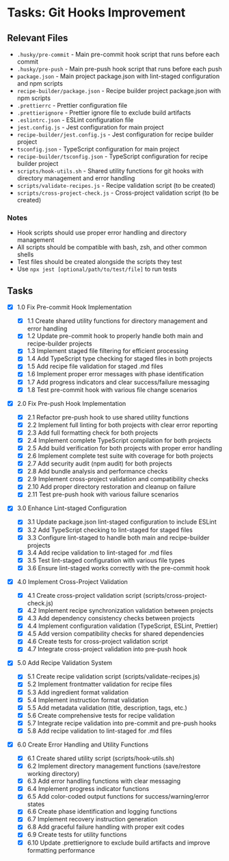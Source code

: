 # Tasks: Git Hooks Improvement

## Relevant Files

- `.husky/pre-commit` - Main pre-commit hook script that runs before each commit
- `.husky/pre-push` - Main pre-push hook script that runs before each push
- `package.json` - Main project package.json with lint-staged configuration and npm scripts
- `recipe-builder/package.json` - Recipe builder project package.json with npm scripts
- `.prettierrc` - Prettier configuration file
- `.prettierignore` - Prettier ignore file to exclude build artifacts
- `.eslintrc.json` - ESLint configuration file
- `jest.config.js` - Jest configuration for main project
- `recipe-builder/jest.config.js` - Jest configuration for recipe builder project
- `tsconfig.json` - TypeScript configuration for main project
- `recipe-builder/tsconfig.json` - TypeScript configuration for recipe builder project
- `scripts/hook-utils.sh` - Shared utility functions for git hooks with directory management and error handling
- `scripts/validate-recipes.js` - Recipe validation script (to be created)
- `scripts/cross-project-check.js` - Cross-project validation script (to be created)

### Notes

- Hook scripts should use proper error handling and directory management
- All scripts should be compatible with bash, zsh, and other common shells
- Test files should be created alongside the scripts they test
- Use `npx jest [optional/path/to/test/file]` to run tests

## Tasks

- [x] 1.0 Fix Pre-commit Hook Implementation

  - [x] 1.1 Create shared utility functions for directory management and error handling
  - [x] 1.2 Update pre-commit hook to properly handle both main and recipe-builder projects
  - [x] 1.3 Implement staged file filtering for efficient processing
  - [x] 1.4 Add TypeScript type checking for staged files in both projects
  - [x] 1.5 Add recipe file validation for staged .md files
  - [x] 1.6 Implement proper error messages with phase identification
  - [x] 1.7 Add progress indicators and clear success/failure messaging
  - [x] 1.8 Test pre-commit hook with various file change scenarios

- [x] 2.0 Fix Pre-push Hook Implementation

  - [x] 2.1 Refactor pre-push hook to use shared utility functions
  - [x] 2.2 Implement full linting for both projects with clear error reporting
  - [x] 2.3 Add full formatting check for both projects
  - [x] 2.4 Implement complete TypeScript compilation for both projects
  - [x] 2.5 Add build verification for both projects with proper error handling
  - [x] 2.6 Implement complete test suite with coverage for both projects
  - [x] 2.7 Add security audit (npm audit) for both projects
  - [x] 2.8 Add bundle analysis and performance checks
  - [x] 2.9 Implement cross-project validation and compatibility checks
  - [x] 2.10 Add proper directory restoration and cleanup on failure
  - [x] 2.11 Test pre-push hook with various failure scenarios

- [x] 3.0 Enhance Lint-staged Configuration

  - [x] 3.1 Update package.json lint-staged configuration to include ESLint
  - [x] 3.2 Add TypeScript checking to lint-staged for staged files
  - [x] 3.3 Configure lint-staged to handle both main and recipe-builder projects
  - [x] 3.4 Add recipe validation to lint-staged for .md files
  - [x] 3.5 Test lint-staged configuration with various file types
  - [x] 3.6 Ensure lint-staged works correctly with the pre-commit hook

- [x] 4.0 Implement Cross-Project Validation

  - [x] 4.1 Create cross-project validation script (scripts/cross-project-check.js)
  - [x] 4.2 Implement recipe synchronization validation between projects
  - [x] 4.3 Add dependency consistency checks between projects
  - [x] 4.4 Implement configuration validation (TypeScript, ESLint, Prettier)
  - [x] 4.5 Add version compatibility checks for shared dependencies
  - [x] 4.6 Create tests for cross-project validation script
  - [x] 4.7 Integrate cross-project validation into pre-push hook

- [x] 5.0 Add Recipe Validation System

  - [x] 5.1 Create recipe validation script (scripts/validate-recipes.js)
  - [x] 5.2 Implement frontmatter validation for recipe files
  - [x] 5.3 Add ingredient format validation
  - [x] 5.4 Implement instruction format validation
  - [x] 5.5 Add metadata validation (title, description, tags, etc.)
  - [x] 5.6 Create comprehensive tests for recipe validation
  - [x] 5.7 Integrate recipe validation into pre-commit and pre-push hooks
  - [x] 5.8 Add recipe validation to lint-staged for .md files

- [x] 6.0 Create Error Handling and Utility Functions
  - [x] 6.1 Create shared utility script (scripts/hook-utils.sh)
  - [x] 6.2 Implement directory management functions (save/restore working directory)
  - [x] 6.3 Add error handling functions with clear messaging
  - [x] 6.4 Implement progress indicator functions
  - [x] 6.5 Add color-coded output functions for success/warning/error states
  - [x] 6.6 Create phase identification and logging functions
  - [x] 6.7 Implement recovery instruction generation
  - [x] 6.8 Add graceful failure handling with proper exit codes
  - [x] 6.9 Create tests for utility functions
  - [x] 6.10 Update .prettierignore to exclude build artifacts and improve formatting performance
